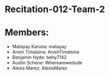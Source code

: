 # Recitation-012-Team-2

# Members:

-   Matayay Karuna: matayay
-   Anish Timalsina: AnishTimalsina
-   Benjamin Hyde: behy7142
-   Austin Schene: Wherearewedude
-   Alexis Marez: AlexisMarez
